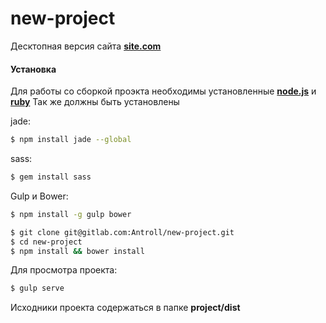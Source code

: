 # new-project
Десктопная версия сайта **[site.com](#)**

#### Установка
Для работы со сборкой проэкта необходимы установленные **[node.js](https://nodejs.org/en/)**  и **[ruby](https://www.ruby-lang.org/ru/)**
Так же должны быть установлены 

jade: 
```sh
$ npm install jade --global
```

sass:
```sh
$ gem install sass
```

Gulp и Bower:

```sh
$ npm install -g gulp bower
```

```sh
$ git clone git@gitlab.com:Antroll/new-project.git
$ cd new-project
$ npm install && bower install
```

Для просмотра проекта:

```sh
$ gulp serve
```

Исходники проекта содержаться в папке **project/dist**